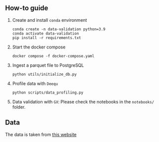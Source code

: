 ## How-to guide

1. Create and install `conda` environment

    ```shell
    conda create -n data-validation python=3.9
    conda activate data-validation
    pip install -r requirements.txt
    ```

2. Start the docker compose

    ```shell
    docker compose -f docker-compose.yaml
    ```

3. Ingest a parquet file to PostgreSQL
    ```shell
    python utils/initialize_db.py
    ```
4. Profile data with `Deequ`
    ```
    python scripts/data_profiling.py
    ```
5. Data validation with `GX`:
    Please check the notebooks in the `notebooks/` folder.

## Data

The data is taken from [this website](https://www.nyc.gov/site/tlc/about/tlc-trip-record-data.page)